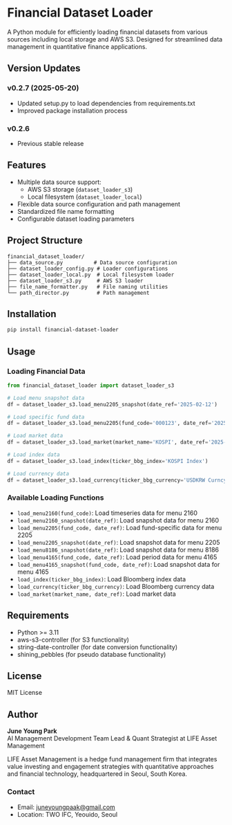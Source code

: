 # Financial Dataset Loader

A Python module for efficiently loading financial datasets from various sources including local storage and AWS S3. Designed for streamlined data management in quantitative finance applications.

## Version Updates

### v0.2.7 (2025-05-20)
- Updated setup.py to load dependencies from requirements.txt
- Improved package installation process

### v0.2.6
- Previous stable release

## Features

- Multiple data source support:
  - AWS S3 storage (`dataset_loader_s3`)
  - Local filesystem (`dataset_loader_local`)
- Flexible data source configuration and path management
- Standardized file name formatting
- Configurable dataset loading parameters

## Project Structure

```
financial_dataset_loader/
├── data_source.py          # Data source configuration
├── dataset_loader_config.py # Loader configurations
├── dataset_loader_local.py  # Local filesystem loader
├── dataset_loader_s3.py     # AWS S3 loader
├── file_name_formatter.py   # File naming utilities
└── path_director.py         # Path management
```

## Installation

```bash
pip install financial-dataset-loader
```

## Usage

### Loading Financial Data

```python
from financial_dataset_loader import dataset_loader_s3

# Load menu snapshot data
df = dataset_loader_s3.load_menu2205_snapshot(date_ref='2025-02-12')

# Load specific fund data
df = dataset_loader_s3.load_menu2205(fund_code='000123', date_ref='2025-02-12')

# Load market data
df = dataset_loader_s3.load_market(market_name='KOSPI', date_ref='2025-02-12')

# Load index data
df = dataset_loader_s3.load_index(ticker_bbg_index='KOSPI Index')

# Load currency data
df = dataset_loader_s3.load_currency(ticker_bbg_currency='USDKRW Curncy')
```

### Available Loading Functions

- `load_menu2160(fund_code)`: Load timeseries data for menu 2160
- `load_menu2160_snapshot(date_ref)`: Load snapshot data for menu 2160
- `load_menu2205(fund_code, date_ref)`: Load fund-specific data for menu 2205
- `load_menu2205_snapshot(date_ref)`: Load snapshot data for menu 2205
- `load_menu8186_snapshot(date_ref)`: Load snapshot data for menu 8186
- `load_menu4165(fund_code, date_ref)`: Load period data for menu 4165
- `load_menu4165_snapshot(fund_code, date_ref)`: Load snapshot data for menu 4165
- `load_index(ticker_bbg_index)`: Load Bloomberg index data
- `load_currency(ticker_bbg_currency)`: Load Bloomberg currency data
- `load_market(market_name, date_ref)`: Load market data

## Requirements

- Python >= 3.11
- aws-s3-controller (for S3 functionality)
- string-date-controller (for date conversion functionality)
- shining_pebbles (for pseudo database functionality)

## License

MIT License

## Author

**June Young Park**  
AI Management Development Team Lead & Quant Strategist at LIFE Asset Management

LIFE Asset Management is a hedge fund management firm that integrates value investing and engagement strategies with quantitative approaches and financial technology, headquartered in Seoul, South Korea.

### Contact

- Email: juneyoungpaak@gmail.com
- Location: TWO IFC, Yeouido, Seoul
